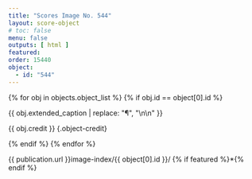 ```yaml
---
title: "Scores Image No. 544"
layout: score-object
# toc: false
menu: false
outputs: [ html ]
featured: 
order: 15440
object:
  - id: "544"
---
```


{% for obj in objects.object_list %}
{% if obj.id == object[0].id %}

{{ obj.extended_caption | replace: "¶", "\n\n" }}

{{ obj.credit }} {.object-credit}

{% endif %}
{% endfor %}

<div class="object-credit object-url is-print-only">

{{ publication.url }}image-index/{{ object[0].id }}/ {% if featured %}*{% endif %}

</div>
